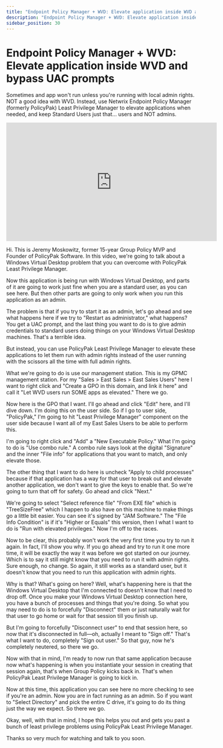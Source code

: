 ```yaml
---
title: "Endpoint Policy Manager + WVD: Elevate application inside WVD and bypass UAC prompts"
description: "Endpoint Policy Manager + WVD: Elevate application inside WVD and bypass UAC prompts"
sidebar_position: 30
---
```


# Endpoint Policy Manager + WVD: Elevate application inside WVD and bypass UAC prompts

Sometimes and app won't run unless you're running with local admin rights. NOT a good idea with WVD.
Instead, use Netwrix Endpoint Policy Manager (formerly PolicyPak) Least Privilege Manager to elevate
applications when needed, and keep Standard Users just that... users and NOT admins.

<iframe width="560" height="315" src="https://www.youtube.com/embed/7jd800gl6gU" title="Endpoint Policy Manager + WVD: Elevate application inside WVD and bypass UAC prompts" frameborder="0" allow="accelerometer; autoplay; clipboard-write; encrypted-media; gyroscope; picture-in-picture; web-share" referrerpolicy="strict-origin-when-cross-origin" allowfullscreen="1"></iframe>

Hi. This is Jeremy Moskowitz, former 15-year Group Policy MVP and Founder of PolicyPak Software. In
this video, we're going to talk about a Windows Virtual Desktop problem that you can overcome with
PolicyPak Least Privilege Manager.

Now this application is being run with Windows Virtual Desktop, and parts of it are going to work
just fine when you are a standard user, as you can see here. But then other parts are going to only
work when you run this application as an admin.

The problem is that if you try to start it as an admin, let's go ahead and see what happens here if
we try to "Restart as administrator," what happens? You get a UAC prompt, and the last thing you
want to do is to give admin credentials to standard users doing things on your Windows Virtual
Desktop machines. That's a terrible idea.

But instead, you can use PolicyPak Least Privilege Manager to elevate these applications to let them
run with admin rights instead of the user running with the scissors all the time with full admin
rights.

What we're going to do is use our management station. This is my GPMC management station. For my
"Sales > East Sales > East Sales Users" here I want to right click and "Create a GPO in this domain,
and link it here" and call it "Let WVD users run SOME apps as elevated." There we go.

Now here is the GPO that I want. I'll go ahead and click "Edit" here, and I'll dive down. I'm doing
this on the user side. So if I go to user side, "PolicyPak," I'm going to hit "Least Privilege
Manager" component on the user side because I want all of my East Sales Users to be able to perform
this.

I'm going to right click and "Add" a "New Executable Policy." What I'm going to do is "Use combo
rule." A combo rule says look at the digital "Signature" and the inner "File info" for applications
that you want to match, and only elevate those.

The other thing that I want to do here is uncheck "Apply to child processes" because if that
application has a way for that user to break out and elevate another application, we don't want to
give the keys to enable that. So we're going to turn that off for safety. Go ahead and click "Next."

We're going to select "Select reference file" "From EXE file" which is "TreeSizeFree" which I happen
to also have on this machine to make things go a little bit easier. You can see it's signed by "JAM
Software." The "File Info Condition" is if it's "Higher or Equals" this version, then I what I want
to do is "Run with elevated privileges." Now I'm off to the races.

Now to be clear, this probably won't work the very first time you try to run it again. In fact, I'll
show you why. If you go ahead and try to run it one more time, it will be exactly the way it was
before we got started on our journey. Which is to say it still might know that you need to run it
with admin rights. Sure enough, no change. So again, it still works as a standard user, but it
doesn't know that you need to run this application with admin rights.

Why is that? What's going on here? Well, what's happening here is that the Windows Virtual Desktop
that I'm connected to doesn't know that I need to drop off. Once you make your Windows Virtual
Desktop connection here, you have a bunch of processes and things that you're doing. So what you may
need to do is to forcefully "Disconnect" them or just naturally wait for that user to go home or
wait for that session till you finish up.

But I'm going to forcefully "Disconnect user" to end that session here, so now that it's
disconnected in full—oh, actually I meant to "Sign off." That's what I want to do, completely "Sign
out user." So that guy, now he's completely neutered, so there we go.

Now with that in mind, I'm ready to now run that same application because now what's happening is
when you instantiate your session in creating that session again, that's when Group Policy kicks
back in. That's when PolicyPak Least Privilege Manager is going to kick in.

Now at this time, this application you can see here no more checking to see if you're an admin. Now
you are in fact running as an admin. So if you want to "Select Directory" and pick the entire C
drive, it's going to do its thing just the way we expect. So there we go.

Okay, well, with that in mind, I hope this helps you out and gets you past a bunch of least
privilege problems using PolicyPak Least Privilege Manager.

Thanks so very much for watching and talk to you soon.
